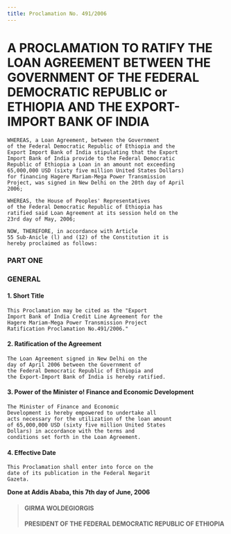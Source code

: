 ```yaml
---
title: Proclamation No. 491/2006
---
```


# A PROCLAMATION TO RATIFY THE LOAN AGREEMENT BETWEEN THE GOVERNMENT OF THE FEDERAL DEMOCRATIC REPUBLIC or ETHIOPIA AND THE EXPORT-IMPORT BANK OF INDIA

    WHEREAS, a Loan Agreement, between the Government
    of the Federal Democratic Republic of Ethiopia and the
    Export Import Bank of India stipulating that the Export
    Import Bank of India provide to the Federal Democratic
    Republic of Ethiopia a Loan in an amount not exceeding
    65,000,000 USD (sixty five million United States Dollars)
    for financing Hagere Mariam-Mega Power Transmission
    Project, was signed in New Delhi on the 20th day of April
    2006;

    WHEREAS, the House of Peoples' Representatives
    of the Federal Democratic Republic of Ethiopia has
    ratified said Loan Agreement at its session held on the
    23rd day of May, 2006;

    NOW, THEREFORE, in accordance with Article
    55 Sub-Anicle (l) and (12) of the Constitution it is
    hereby proclaimed as follows:

### PART ONE

### GENERAL

#### 1. Short Title

    This Proclamation may be cited as the "Export
    Import Bank of India Credit Line Agreement for the
    Hagere Mariam-Mega Power Transmission Project
    Ratification Proclamation No.491/2006."
#### 2. Ratification of the Agreement

    The Loan Agreement signed in New Delhi on the
    day of April 2006 between the Government of
    the Federal Democratic Republic of Ethiopia and
    the Export-Import Bank of India is hereby ratified.
#### 3. Power of the Minister o! Finance and Economic Development

    The Minister of Finance and Economic
    Development is hereby empowered to undertake all
    acts necessary for the utilization of the loan amount
    of 65,000,000 USD (sixty five million United States
    Dollars) in accordance with the terms and
    conditions set forth in the Loan Agreement.
#### 4. Effective Date

    This Proclamation shall enter into force on the
    date of its publication in the Federal Negarit
    Gazeta.

**Done at Addis Ababa, this 7th day of June, 2006**

> #### GIRMA WOLDEGIORGIS
> 
> #### PRESIDENT OF THE FEDERAL DEMOCRATIC REPUBLIC OF ETHIOPIA